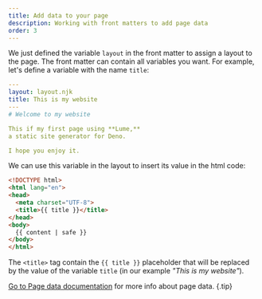 ```yaml
---
title: Add data to your page
description: Working with front matters to add page data
order: 3
---
```


We just defined the variable `layout` in the front matter to assign a layout to
the page. The front matter can contain all variables you want. For example,
let's define a variable with the name `title`:

<lume-code>

```yml { title="index.md" }
---
layout: layout.njk
title: This is my website
---
# Welcome to my website

This if my first page using **Lume,**
a static site generator for Deno.

I hope you enjoy it.
```

</lume-code>

We can use this variable in the layout to insert its value in the html code:

<lume-code>

```html { title="_includes/layout.njk" }
<!DOCTYPE html>
<html lang="en">
<head>
  <meta charset="UTF-8">
  <title>{{ title }}</title>
</head>
<body>
  {{ content | safe }}
</body>
</html>
```

</lume-code>

The `<title>` tag contain the `{{ title }}` placeholder that will be replaced by
the value of the variable `title` (in our example _"This is my website"_).

[Go to Page data documentation](/docs/creating-pages/page-data.md) for more info
about page data. {.tip}
